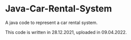 # Java-Car-Rental-System
A java code to represent a car rental system.

This code is written in 28.12.2021, uploaded in 09.04.2022.
